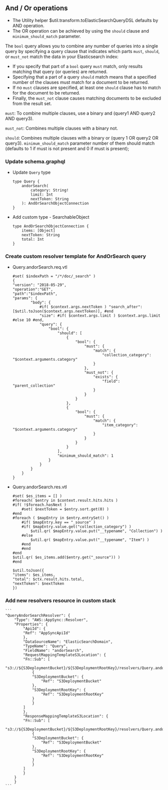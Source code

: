 ## And / Or operations

* The Utility helper $util.transform.toElasticSearchQueryDSL defaults by AND operation.
* The OR operation can be achieved by using the `should` clause and `minimum_should_match` parameter.

The `bool` query allows you to combine any number of queries into a single query by specifying a query clause that indicates which parts `must`, `should`, or `must_not` match the data in your Elasticsearch index:

* If you specify that part of a `bool` query `must` match, only results matching that query (or queries) are returned.
* Specifying that a part of a query `should` match means that a specified number of the clauses must match for a document to be returned.
* If no `must` clauses are specified, at least one `should` clause has to match for the document to be returned.
* Finally, the `must_not` clause causes matching documents to be excluded from the result set.

`must`: To combine multiple clauses, use a binary and (query1 AND query2 AND query3).

`must_not`: Combines multiple clauses with a binary not.

`should`: Combines multiple clauses with a binary or (query 1 OR query2 OR query3). `minimum_should_match` parameter number of them should match (defaults to 1 if must is not present and 0 if must is present);


### Update schema.graphql

* Update `Query` type
    ```
    type Query {
        andorSearch(
            category: String!
            limit: Int
            nextToken: String
        ): AndOrSearchObjectConnection
    }
    ```

* Add custom type - SearchableObject
    ```
    type AndOrSearchObjectConnection {
        items: [Object]
        nextToken: String
        total: Int
    }
    ```

### Create custom resolver template for AndOrSearch query

* Query.andorSearch.req.vtl
    ```
    #set( $indexPath = "/*/doc/_search" )
    {
    "version": "2018-05-29",
    "operation":"GET",
    "path":"$indexPath",
    "params": {
            "body": {
                #if( $context.args.nextToken ) "search_after": [$util.toJson($context.args.nextToken)], #end
                "size": #if( $context.args.limit ) $context.args.limit #else 10 #end,
                "query": {
                    "bool": {
                        "should": [
                            {
                                "bool": {
                                    "must": {
                                        "match": {
                                            "collection_category": "$context.arguments.category"
                                        }
                                    },
                                    "must_not": {
                                        "exists": {
                                            "field": "parent_collection"
                                        }
                                    }
                                }
                            },
                            {
                                "bool": {
                                    "must": {
                                        "match": {
                                            "item_category": "$context.arguments.category"
                                        }
                                    }
                                }
                            }
                        ],
                        "minimum_should_match": 1
                    }
                }
            }
        }
    }
    ```

* Query.andorSearch.res.vtl
    ```
    #set( $es_items = [] )
    #foreach( $entry in $context.result.hits.hits )
    #if( !$foreach.hasNext )
        #set( $nextToken = $entry.sort.get(0) )
    #end
    #foreach ( $mapEntry in $entry.entrySet() )
        #if( $mapEntry.key == "_source" )
        #if( $mapEntry.value.get("collection_category") )
            $util.qr( $mapEntry.value.put("__typename", "Collection") )
        #else
            $util.qr( $mapEntry.value.put("__typename", "Item") )
        #end
        #end
    #end
    $util.qr( $es_items.add($entry.get("_source")) )
    #end

    $util.toJson({
    "items": $es_items,
    "total": $ctx.result.hits.total,
    "nextToken": $nextToken
    })
    ```

### Add new resolvers resource in custom stack
    ```
    "QueryAndorSearchResolver": {
        "Type": "AWS::AppSync::Resolver",
        "Properties": {
            "ApiId": {
            "Ref": "AppSyncApiId"
            },
            "DataSourceName": "ElasticSearchDomain",
            "TypeName": "Query",
            "FieldName": "andorSearch",
            "RequestMappingTemplateS3Location": {
            "Fn::Sub": [
                "s3://${S3DeploymentBucket}/${S3DeploymentRootKey}/resolvers/Query.andorSearch.req.vtl",
                {
                "S3DeploymentBucket": {
                    "Ref": "S3DeploymentBucket"
                },
                "S3DeploymentRootKey": {
                    "Ref": "S3DeploymentRootKey"
                }
                }
            ]
            },
            "ResponseMappingTemplateS3Location": {
            "Fn::Sub": [
                "s3://${S3DeploymentBucket}/${S3DeploymentRootKey}/resolvers/Query.andorSearch.res.vtl",
                {
                "S3DeploymentBucket": {
                    "Ref": "S3DeploymentBucket"
                },
                "S3DeploymentRootKey": {
                    "Ref": "S3DeploymentRootKey"
                }
                }
            ]
            }
        }
        }
    ```